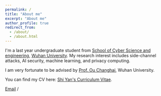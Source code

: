 ```yaml
---
permalink: /
title: "About me"
excerpt: "About me"
author_profile: true
redirect_from: 
  - /about/
  - /about.html
---
```



I'm a last year undergraduate student from [School of Cyber Science and engineering](https://cse.whu.edu.cn), [Wuhan University](https://www.whu.edu.cn/). My research interest includes side-channel attacks, AI security, machine learning, and privacy computing.

I am very fortunate to be advised by [Prof. Ou Changhai](https://www.researchgate.net/profile/Changhai-Ou), Wuhan University.

You can find my CV here: [Shi Yan's Curriculum Vitae](../assets/Curriculum_Vitae__Shi_Yan_.pdf).

[Email](mailto:shiyan.aloys@gmail.com) / 
